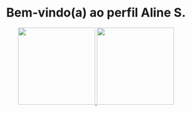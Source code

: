<div style="display: flex; justify-content: center; align-items: center; height: 100vh;">
  <div style="display: flex; flex-direction: column; justify-content: center; align-items: center; text-align: center;">
    <h1>Bem-vindo(a) ao perfil Aline S.</h1>
    <a href="https://github.com/AlienDevZone">
      <img height="180em" src="https://github-readme-stats.vercel.app/api?username=AlienDevZone&show_icons=true&theme=radical&include_all_commits=true&count_private=true"/>
      <img height="180em" src="https://github-readme-stats.vercel.app/api/top-langs/?username=AlienDevZone&layout=compact&langs_count=6&theme=radical"/>
    </a>
    <div style="display: inline-block; margin-top: 20px;"> </div>
  </div>
</div>
